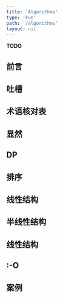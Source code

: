 ```yaml
---
title: 'Algorithms'
type: 'Fun'
path: '/algorithms'
layout: nil
---
```

__TODO__

## 前言

## 吐槽

## 术语核对表

## 显然

## DP

## 排序

## 线性结构

## 半线性结构

## 线性结构

## :-O

## 案例
